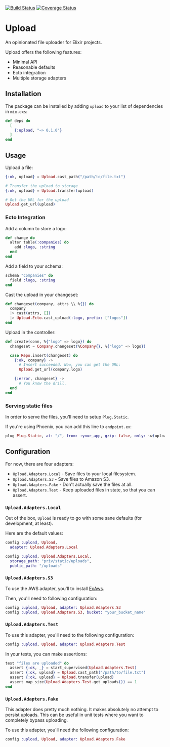 [![Build Status](https://travis-ci.org/rzane/upload.svg?branch=master)](https://travis-ci.org/rzane/upload)
[![Coverage Status](https://coveralls.io/repos/github/rzane/upload/badge.svg)](https://coveralls.io/github/rzane/upload)

# Upload

An opinionated file uploader for Elixir projects.

Upload offers the following features:

* Minimal API
* Reasonable defaults
* Ecto integration
* Multiple storage adapters

## Installation

The package can be installed by adding `upload` to your list of dependencies in `mix.exs`:

```elixir
def deps do
  [
    {:upload, "~> 0.1.0"}
  ]
end
```

## Usage

Upload a file:

```elixir
{:ok, upload} = Upload.cast_path("/path/to/file.txt")

# Transfer the upload to storage
{:ok, upload} = Upload.transfer(upload)

# Get the URL for the upload
Upload.get_url(upload)
```

### Ecto Integration

Add a column to store a logo:

```elixir
def change do
  alter table(:companies) do
    add :logo, :string
  end
end
```

Add a field to your schema:

```elixir
schema "companies" do
  field :logo, :string
end
```

Cast the upload in your changeset:

```elixir
def changeset(company, attrs \\ %{}) do
  company
  |> cast(attrs, [])
  |> Upload.Ecto.cast_upload(:logo, prefix: ["logos"])
end
```

Upload in the controller:

```elixir
def create(conn, %{"logo" => logo}) do
  changeset = Company.changeset(%Company{}, %{"logo" => logo})

  case Repo.insert(changeset) do
    {:ok, company} ->
      # Insert succeeded. Now, you can get the URL:
      Upload.get_url(company.logo)

    {:error, changeset} ->
      # You know the drill.
  end
end
```

### Serving static files

In order to serve the files, you'll need to setup `Plug.Static`.

If you're using Phoenix, you can add this line to `endpoint.ex`:

```elixir
plug Plug.Static, at: "/", from: :your_app, gzip: false, only: ~w(uploads)
```

## Configuration

For now, there are four adapters:

* `Upload.Adapters.Local` - Save files to your local filesystem.
* `Upload.Adapters.S3` - Save files to Amazon S3.
* `Upload.Adapters.Fake` - Don't actually save the files at all.
* `Upload.Adapters.Test` - Keep uploaded files in state, so that you can assert.

### `Upload.Adapters.Local`

Out of the box, `Upload` is ready to go with some sane defaults (for development, at least).

Here are the default values:

```elixir
config :upload, Upload,
  adapter: Upload.Adapters.Local

config :upload, Upload.Adapters.Local,
  storage_path: "priv/static/uploads",
  public_path: "/uploads"
```

### `Upload.Adapters.S3`

To use the AWS adapter, you'll to install [ExAws](https://github.com/ex-aws/ex_aws).

Then, you'll need to following configuration:

```elixir
config :upload, Upload, adapter: Upload.Adapters.S3
config :upload, Upload.Adapters.S3, bucket: "your_bucket_name"
```

### `Upload.Adapters.Test`

To use this adapter, you'll need to the following configuration:

```elixir
config :upload, Upload, adapter: Upload.Adapters.Test
```

In your tests, you can make assertions:

```elixir
test "files are uploaded" do
  assert {:ok, _} = start_supervised(Upload.Adapters.Test)
  assert {:ok, upload} = Upload.cast_path("/path/to/file.txt")
  assert {:ok, upload} = Upload.transfer(upload)
  assert map_size(Upload.Adapters.Test.get_uploads()) == 1
end
```

### `Upload.Adapters.Fake`

This adapter does pretty much nothing. It makes absolutely no attempt to persist uploads. This can be useful in unit tests where you want to completely bypass uploading.

To use this adapter, you'll need the following configuration:

```elixir
config :upload, Upload, adapter: Upload.Adapters.Fake
```
